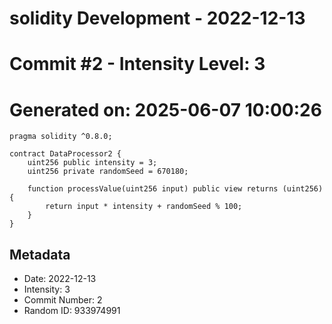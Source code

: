 ﻿# solidity Development - 2022-12-13
# Commit #2 - Intensity Level: 3
# Generated on: 2025-06-07 10:00:26
```solidity
pragma solidity ^0.8.0;

contract DataProcessor2 {
    uint256 public intensity = 3;
    uint256 private randomSeed = 670180;

    function processValue(uint256 input) public view returns (uint256) {
        return input * intensity + randomSeed % 100;
    }
}
```
## Metadata
- Date: 2022-12-13
- Intensity: 3
- Commit Number: 2
- Random ID: 933974991
